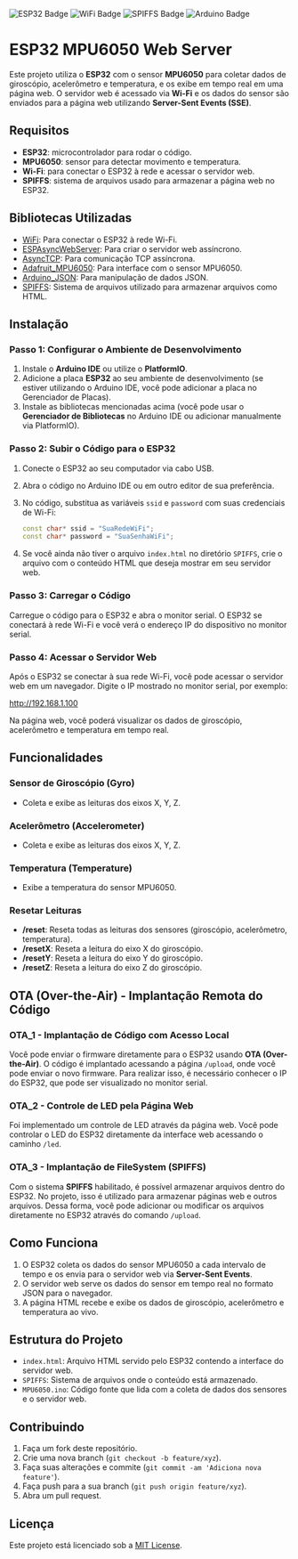 ![ESP32 Badge](https://img.shields.io/badge/ESP32-IDE-orange)
![WiFi Badge](https://img.shields.io/badge/Wi--Fi-SSID-green)
![SPIFFS Badge](https://img.shields.io/badge/SPIFFS-FileSystem-blue)
![Arduino Badge](https://img.shields.io/badge/Arduino-IDE-red)

# ESP32 MPU6050 Web Server

Este projeto utiliza o **ESP32** com o sensor **MPU6050** para coletar dados de giroscópio, acelerômetro e temperatura, e os exibe em tempo real em uma página web. O servidor web é acessado via **Wi-Fi** e os dados do sensor são enviados para a página web utilizando **Server-Sent Events (SSE)**.

## Requisitos

- **ESP32**: microcontrolador para rodar o código.
- **MPU6050**: sensor para detectar movimento e temperatura.
- **Wi-Fi**: para conectar o ESP32 à rede e acessar o servidor web.
- **SPIFFS**: sistema de arquivos usado para armazenar a página web no ESP32.

## Bibliotecas Utilizadas

- [WiFi](https://www.arduino.cc/en/Reference/WiFi): Para conectar o ESP32 à rede Wi-Fi.
- [ESPAsyncWebServer](https://github.com/me-no-dev/ESPAsyncWebServer): Para criar o servidor web assíncrono.
- [AsyncTCP](https://github.com/me-no-dev/AsyncTCP): Para comunicação TCP assíncrona.
- [Adafruit_MPU6050](https://github.com/adafruit/Adafruit_MPU6050): Para interface com o sensor MPU6050.
- [Arduino_JSON](https://github.com/arduino-libraries/Arduino_JSON): Para manipulação de dados JSON.
- [SPIFFS](https://github.com/esp8266/Arduino/tree/master/libraries/SPIFFS): Sistema de arquivos utilizado para armazenar arquivos como HTML.

## Instalação

### Passo 1: Configurar o Ambiente de Desenvolvimento

1. Instale o **Arduino IDE** ou utilize o **PlatformIO**.
2. Adicione a placa **ESP32** ao seu ambiente de desenvolvimento (se estiver utilizando o Arduino IDE, você pode adicionar a placa no Gerenciador de Placas).
3. Instale as bibliotecas mencionadas acima (você pode usar o **Gerenciador de Bibliotecas** no Arduino IDE ou adicionar manualmente via PlatformIO).

### Passo 2: Subir o Código para o ESP32

1. Conecte o ESP32 ao seu computador via cabo USB.
2. Abra o código no Arduino IDE ou em outro editor de sua preferência.
3. No código, substitua as variáveis `ssid` e `password` com suas credenciais de Wi-Fi:

    ```cpp
    const char* ssid = "SuaRedeWiFi";
    const char* password = "SuaSenhaWiFi";
    ```

4. Se você ainda não tiver o arquivo `index.html` no diretório `SPIFFS`, crie o arquivo com o conteúdo HTML que deseja mostrar em seu servidor web.

### Passo 3: Carregar o Código

Carregue o código para o ESP32 e abra o monitor serial. O ESP32 se conectará à rede Wi-Fi e você verá o endereço IP do dispositivo no monitor serial.

### Passo 4: Acessar o Servidor Web

Após o ESP32 se conectar à sua rede Wi-Fi, você pode acessar o servidor web em um navegador. Digite o IP mostrado no monitor serial, por exemplo:

http://192.168.1.100


Na página web, você poderá visualizar os dados de giroscópio, acelerômetro e temperatura em tempo real.

## Funcionalidades

### Sensor de Giroscópio (Gyro)

- Coleta e exibe as leituras dos eixos X, Y, Z.

### Acelerômetro (Accelerometer)

- Coleta e exibe as leituras dos eixos X, Y, Z.

### Temperatura (Temperature)

- Exibe a temperatura do sensor MPU6050.

### Resetar Leituras

- **/reset**: Reseta todas as leituras dos sensores (giroscópio, acelerômetro, temperatura).
- **/resetX**: Reseta a leitura do eixo X do giroscópio.
- **/resetY**: Reseta a leitura do eixo Y do giroscópio.
- **/resetZ**: Reseta a leitura do eixo Z do giroscópio.

## OTA (Over-the-Air) - Implantação Remota do Código

### OTA_1 - Implantação de Código com Acesso Local

Você pode enviar o firmware diretamente para o ESP32 usando **OTA (Over-the-Air)**. O código é implantado acessando a página `/upload`, onde você pode enviar o novo firmware. Para realizar isso, é necessário conhecer o IP do ESP32, que pode ser visualizado no monitor serial.

### OTA_2 - Controle de LED pela Página Web

Foi implementado um controle de LED através da página web. Você pode controlar o LED do ESP32 diretamente da interface web acessando o caminho `/led`. 

### OTA_3 - Implantação de FileSystem (SPIFFS)

Com o sistema **SPIFFS** habilitado, é possível armazenar arquivos dentro do ESP32. No projeto, isso é utilizado para armazenar páginas web e outros arquivos. Dessa forma, você pode adicionar ou modificar os arquivos diretamente no ESP32 através do comando `/upload`.

## Como Funciona

1. O ESP32 coleta os dados do sensor MPU6050 a cada intervalo de tempo e os envia para o servidor web via **Server-Sent Events**.
2. O servidor web serve os dados do sensor em tempo real no formato JSON para o navegador.
3. A página HTML recebe e exibe os dados de giroscópio, acelerômetro e temperatura ao vivo.

## Estrutura do Projeto

- `index.html`: Arquivo HTML servido pelo ESP32 contendo a interface do servidor web.
- `SPIFFS`: Sistema de arquivos onde o conteúdo está armazenado.
- `MPU6050.ino`: Código fonte que lida com a coleta de dados dos sensores e o servidor web.

## Contribuindo

1. Faça um fork deste repositório.
2. Crie uma nova branch (`git checkout -b feature/xyz`).
3. Faça suas alterações e commite (`git commit -am 'Adiciona nova feature'`).
4. Faça push para a sua branch (`git push origin feature/xyz`).
5. Abra um pull request.

## Licença

Este projeto está licenciado sob a [MIT License](LICENSE).


